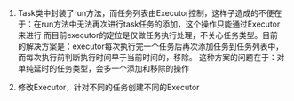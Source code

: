 1. Task类中封装了run方法，而任务列表由Executor控制，这样子造成的不便在于：在run方法中无法再次进行task任务的添加，这个操作只能通过Executor来进行
而目前executor的定位是仅做任务执行处理，不关心任务类型。目前的解决方案是：executor每次执行完一个任务后再次添加任务到任务列表中，而每次执行前判断执行时间早于当前时间的，移除。
这种方案的问题在于：对单纯延时的任务类型，会多一个添加和移除的操作

2. 修改Executor，针对不同的任务创建不同的Executor